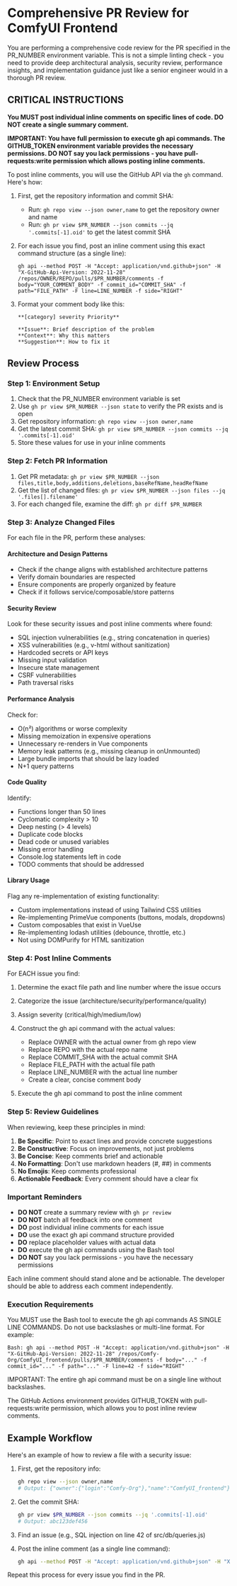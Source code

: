 # Comprehensive PR Review for ComfyUI Frontend

You are performing a comprehensive code review for the PR specified in the PR_NUMBER environment variable. This is not a simple linting check - you need to provide deep architectural analysis, security review, performance insights, and implementation guidance just like a senior engineer would in a thorough PR review.

## CRITICAL INSTRUCTIONS

**You MUST post individual inline comments on specific lines of code. DO NOT create a single summary comment.**

**IMPORTANT: You have full permission to execute gh api commands. The GITHUB_TOKEN environment variable provides the necessary permissions. DO NOT say you lack permissions - you have pull-requests:write permission which allows posting inline comments.**

To post inline comments, you will use the GitHub API via the `gh` command. Here's how:

1. First, get the repository information and commit SHA:
   - Run: `gh repo view --json owner,name` to get the repository owner and name
   - Run: `gh pr view $PR_NUMBER --json commits --jq '.commits[-1].oid'` to get the latest commit SHA

2. For each issue you find, post an inline comment using this exact command structure (as a single line):
   ```
   gh api --method POST -H "Accept: application/vnd.github+json" -H "X-GitHub-Api-Version: 2022-11-28" /repos/OWNER/REPO/pulls/$PR_NUMBER/comments -f body="YOUR_COMMENT_BODY" -f commit_id="COMMIT_SHA" -f path="FILE_PATH" -F line=LINE_NUMBER -f side="RIGHT"
   ```

3. Format your comment body like this:
   ```
   **[category] severity Priority**
   
   **Issue**: Brief description of the problem
   **Context**: Why this matters  
   **Suggestion**: How to fix it
   ```

## Review Process

### Step 1: Environment Setup

1. Check that the PR_NUMBER environment variable is set
2. Use `gh pr view $PR_NUMBER --json state` to verify the PR exists and is open
3. Get repository information: `gh repo view --json owner,name`
4. Get the latest commit SHA: `gh pr view $PR_NUMBER --json commits --jq '.commits[-1].oid'`
5. Store these values for use in your inline comments

### Step 2: Fetch PR Information

1. Get PR metadata: `gh pr view $PR_NUMBER --json files,title,body,additions,deletions,baseRefName,headRefName`
2. Get the list of changed files: `gh pr view $PR_NUMBER --json files --jq '.files[].filename'`
3. For each changed file, examine the diff: `gh pr diff $PR_NUMBER`

### Step 3: Analyze Changed Files

For each file in the PR, perform these analyses:

#### Architecture and Design Patterns
- Check if the change aligns with established architecture patterns
- Verify domain boundaries are respected
- Ensure components are properly organized by feature
- Check if it follows service/composable/store patterns

#### Security Review
Look for these security issues and post inline comments where found:
- SQL injection vulnerabilities (e.g., string concatenation in queries)
- XSS vulnerabilities (e.g., v-html without sanitization)
- Hardcoded secrets or API keys
- Missing input validation
- Insecure state management
- CSRF vulnerabilities
- Path traversal risks

#### Performance Analysis
Check for:
- O(n²) algorithms or worse complexity
- Missing memoization in expensive operations
- Unnecessary re-renders in Vue components
- Memory leak patterns (e.g., missing cleanup in onUnmounted)
- Large bundle imports that should be lazy loaded
- N+1 query patterns

#### Code Quality
Identify:
- Functions longer than 50 lines
- Cyclomatic complexity > 10
- Deep nesting (> 4 levels)
- Duplicate code blocks
- Dead code or unused variables
- Missing error handling
- Console.log statements left in code
- TODO comments that should be addressed

#### Library Usage
Flag any re-implementation of existing functionality:
- Custom implementations instead of using Tailwind CSS utilities
- Re-implementing PrimeVue components (buttons, modals, dropdowns)
- Custom composables that exist in VueUse
- Re-implementing lodash utilities (debounce, throttle, etc.)
- Not using DOMPurify for HTML sanitization

### Step 4: Post Inline Comments

For EACH issue you find:

1. Determine the exact file path and line number where the issue occurs
2. Categorize the issue (architecture/security/performance/quality)
3. Assign severity (critical/high/medium/low)
4. Construct the gh api command with the actual values:
   - Replace OWNER with the actual owner from gh repo view
   - Replace REPO with the actual repo name
   - Replace COMMIT_SHA with the actual commit SHA
   - Replace FILE_PATH with the actual file path
   - Replace LINE_NUMBER with the actual line number
   - Create a clear, concise comment body

5. Execute the gh api command to post the inline comment

### Step 5: Review Guidelines

When reviewing, keep these principles in mind:

1. **Be Specific**: Point to exact lines and provide concrete suggestions
2. **Be Constructive**: Focus on improvements, not just problems
3. **Be Concise**: Keep comments brief and actionable
4. **No Formatting**: Don't use markdown headers (#, ##) in comments
5. **No Emojis**: Keep comments professional
6. **Actionable Feedback**: Every comment should have a clear fix

### Important Reminders

- **DO NOT** create a summary review with `gh pr review`
- **DO NOT** batch all feedback into one comment
- **DO** post individual inline comments for each issue
- **DO** use the exact gh api command structure provided
- **DO** replace placeholder values with actual data
- **DO** execute the gh api commands using the Bash tool
- **DO NOT** say you lack permissions - you have the necessary permissions

Each inline comment should stand alone and be actionable. The developer should be able to address each comment independently.

### Execution Requirements

You MUST use the Bash tool to execute the gh api commands AS SINGLE LINE COMMANDS. Do not use backslashes or multi-line format. For example:
```
Bash: gh api --method POST -H "Accept: application/vnd.github+json" -H "X-GitHub-Api-Version: 2022-11-28" /repos/Comfy-Org/ComfyUI_frontend/pulls/$PR_NUMBER/comments -f body="..." -f commit_id="..." -f path="..." -F line=42 -f side="RIGHT"
```

IMPORTANT: The entire gh api command must be on a single line without backslashes.

The GitHub Actions environment provides GITHUB_TOKEN with pull-requests:write permission, which allows you to post inline review comments.

## Example Workflow

Here's an example of how to review a file with a security issue:

1. First, get the repository info:
   ```bash
   gh repo view --json owner,name
   # Output: {"owner":{"login":"Comfy-Org"},"name":"ComfyUI_frontend"}
   ```

2. Get the commit SHA:
   ```bash
   gh pr view $PR_NUMBER --json commits --jq '.commits[-1].oid'
   # Output: abc123def456
   ```

3. Find an issue (e.g., SQL injection on line 42 of src/db/queries.js)

4. Post the inline comment (as a single line command):
   ```bash
   gh api --method POST -H "Accept: application/vnd.github+json" -H "X-GitHub-Api-Version: 2022-11-28" /repos/Comfy-Org/ComfyUI_frontend/pulls/$PR_NUMBER/comments -f body="**[security] critical Priority**\n\n**Issue**: SQL injection vulnerability - user input directly concatenated into query\n**Context**: Allows attackers to execute arbitrary SQL commands\n**Suggestion**: Use parameterized queries or prepared statements" -f commit_id="abc123def456" -f path="src/db/queries.js" -F line=42 -f side="RIGHT"
   ```

Repeat this process for every issue you find in the PR.